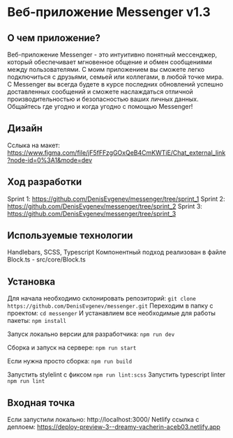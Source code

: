 # Веб-приложение Messenger v1.3

## О чем приложение?
Веб-приложение Messenger - это интуитивно понятный мессенджер, который обеспечивает мгновенное общение и обмен сообщениями между пользователями. С моим приложением вы сможете легко подключиться с друзьями, семьей или коллегами, в любой точке мира. С Messenger вы всегда будете в курсе последних обновлений успешно доставленных сообщений и сможете наслаждаться отличной производительностью и безопасностью ваших личных данных. Общайтесь где угодно и когда угодно с помощью Messenger!

## Дизайн
Сслыка на макет: https://www.figma.com/file/jF5fFFzgGOxQeB4CmKWTiE/Chat_external_link?node-id=0%3A1&mode=dev

## Ход разработки
Sprint 1: https://github.com/DenisEvgenev/messenger/tree/sprint_1
Sprint 2: https://github.com/DenisEvgenev/messenger/tree/sprint_2
Sprint 3: https://github.com/DenisEvgenev/messenger/tree/sprint_3

## Используемые технологии
Handlebars, SCSS, Typescript
Компонентный подход реализован в файле Block.ts - src/core/Block.ts

## Установка
Для начала необходимо склонировать репозиторий: `git clone https://github.com/DenisEvgenev/messenger.git`
Переходим в папку с проектом: `cd messenger`
И устанавлием все необходимые для работы пакеты: `npm install`

Запуск локально версии для разработчика: `npm run dev`

Сборка и запуск на сервере: `npm run start`

Если нужна просто сборка: `npm run build`

Запустить stylelint с фиксом `npm run lint:scss` 
Запустить typescript linter `npm run lint` 

## Входная точка
Если запустили локально: http://localhost:3000/
Netlify ссылка с деплоем: https://deploy-preview-3--dreamy-vacherin-aceb03.netlify.app
